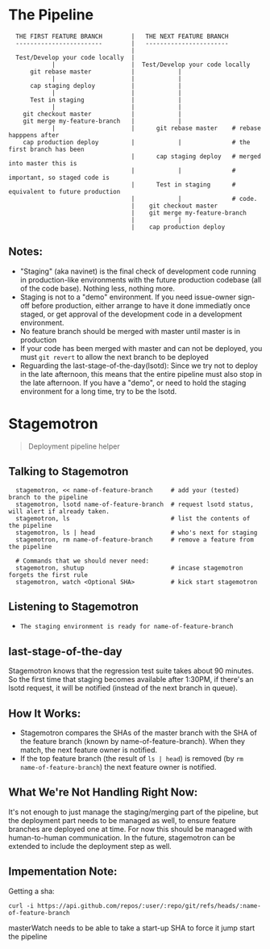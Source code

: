 # The Pipeline

```
  THE FIRST FEATURE BRANCH        |   THE NEXT FEATURE BRANCH
  ------------------------        |   -----------------------
                                  |
  Test/Develop your code locally  |
            |                     |  Test/Develop your code locally
      git rebase master           |            |
            |                     |            |
      cap staging deploy          |            |
            |                     |            |
      Test in staging             |            |
            |                     |            |
    git checkout master           |            |
    git merge my-feature-branch   |            |
            |                     |      git rebase master    # rebase happpens after
    cap production deploy         |            |              # the first branch has been
                                  |      cap staging deploy   # merged into master this is
                                  |            |              # important, so staged code is
                                  |      Test in staging      # equivalent to future production
                                  |            |              # code.
                                  |    git checkout master
                                  |    git merge my-feature-branch
                                  |            |
                                  |    cap production deploy
```
## Notes:
 - "Staging" (aka navinet) is the final check of development code running in production-like environments with the future production codebase (all of the code base).  Nothing less, nothing more.
 - Staging is not to a "demo" environment.  If you need issue-owner sign-off before production, either arrange to have it done immediatly once staged, or get approval of the development code in a development environment.
 - No feature branch should be merged with master until master is in production
 - If your code has been merged with master and can not be deployed, you must `git revert` to allow the next branch to be deployed
 - Reguarding the last-stage-of-the-day(lsotd):  Since we try not to deploy in the late afternoon, this means that the entire pipeline must also stop in the late afternoon.  If you have a "demo", or need to hold the staging environment for a long time, try to be the lsotd.


# Stagemotron
> Deployment pipeline helper

## Talking to Stagemotron
```
  stagemotron, << name-of-feature-branch     # add your (tested) branch to the pipeline
  stagemotron, lsotd name-of-feature-branch  # request lsotd status, will alert if already taken.
  stagemotron, ls                            # list the contents of the pipeline
  stagemotron, ls | head                     # who's next for staging
  stagemotron, rm name-of-feature-branch     # remove a feature from the pipeline

  # Commands that we should never need:
  stagemotron, shutup                        # incase stagemotron forgets the first rule
  stagemotron, watch <Optional SHA>          # kick start stagemotron
```

## Listening to Stagemotron
  - `The staging environment is ready for name-of-feature-branch`

## last-stage-of-the-day
Stagemotron knows that the regression test suite takes about 90 minutes.  So the first time that staging becomes available after 1:30PM, if there's an lsotd request, it will be notified (instead of the next branch in queue).

## How It Works:
 - Stagemotron compares the SHAs of the master branch with the SHA of the feature branch (known by name-of-feature-branch).  When they match, the next feature owner is notified.
 - If the top feature branch (the result of `ls | head`) is removed (by `rm name-of-feature-branch`) the next feature owner is notified.

## What We're Not Handling Right Now:
It's not enough to just manage the staging/merging part of the pipeline, but the deployment part needs to be managed as well, to ensure feature branches are deployed one at time.  For now this should be managed with human-to-human communication.  In the future, stagemotron can be extended to include the deployment step as well.

## Impementation Note:

Getting a sha:
```
curl -i https://api.github.com/repos/:user/:repo/git/refs/heads/:name-of-feature-branch
```

masterWatch needs to be able to take a start-up SHA to force it jump start the pipeline
